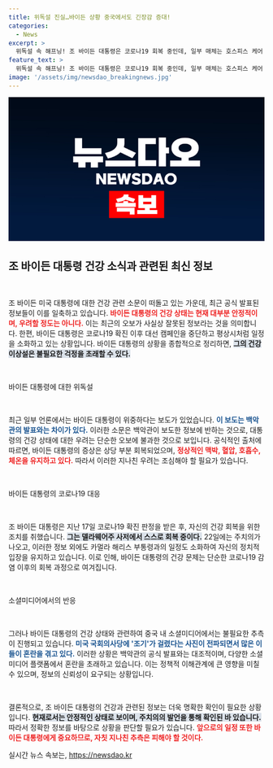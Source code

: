 ```yaml
---
title: 위독설 진실…바이든 상황 중국에서도 긴장감 증대!
categories:
  - News
excerpt: >
  위독설 속 해프닝! 조 바이든 대통령은 코로나19 회복 중인데, 일부 매체는 호스피스 케어 소식 전해. 주치의는 건강 정상 상태 밝혀, 고령 리스크 속 여전히 활동 중인 그의 향후 행보에 관심이 집중되고 있다.
feature_text: >
  위독설 속 해프닝! 조 바이든 대통령은 코로나19 회복 중인데, 일부 매체는 호스피스 케어 소식 전해. 주치의는 건강 정상 상태 밝혀, 고령 리스크 속 여전히 활동 중인 그의 향후 행보에 관심이 집중되고 있다.
image: '/assets/img/newsdao_breakingnews.jpg'
---
```


<p><img src="/assets/img/newsdao_breakingnews.jpg" alt="ontimetimes 속보" /></p>

<h2 data-ke-size="size26">조 바이든 대통령 건강 소식과 관련된 최신 정보</h2>

<p data-ke-size="size16">&nbsp;</p>

<p>조 바이든 미국 대통령에 대한 건강 관련 소문이 떠돌고 있는 가운데, 최근 공식 발표된 정보들이 이를 일축하고 있습니다. <b><span style="color: #ee2323;">바이든 대통령의 건강 상태는 현재 대부분 안정적이며, 우려할 정도는 아니다.</span></b> 이는 최근의 오보가 사실상 잘못된 정보라는 것을 의미합니다. 한편, 바이든 대통령은 코로나19 확진 이후 대선 캠페인을 중단하고 평상시처럼 일정을 소화하고 있는 상황입니다. 바이든 대통령의 상황을 종합적으로 정리하면, <b><span style="background-color: #21538527;">그의 건강 이상설은 불필요한 걱정을 초래할 수 있다.</span></b> </p>

<p data-ke-size="size16">&nbsp;</p>

<p>바이든 대통령에 대한 위독설</p>

<p data-ke-size="size16">&nbsp;</p>

<p>최근 일부 언론에서는 바이든 대통령이 위중하다는 보도가 있었습니다. <b><span style="color: #1a5490;">이 보도는 백악관의 발표와는 차이가 있다.</span></b> 이러한 소문은 백악관이 보도한 정보에 반하는 것으로, 대통령의 건강 상태에 대한 우려는 단순한 오보에 불과한 것으로 보입니다. 공식적인 출처에 따르면, 바이든 대통령의 증상은 상당 부분 회복되었으며, <b><span style="color: #ee2323;">정상적인 맥박, 혈압, 호흡수, 체온을 유지하고 있다.</span></b> 따라서 이러한 지나친 우려는 조심해야 할 필요가 있습니다.</p>

<p data-ke-size="size16">&nbsp;</p>

<p>바이든 대통령의 코로나19 대응</p>

<p data-ke-size="size16">&nbsp;</p>

<p>조 바이든 대통령은 지난 17일 코로나19 확진 판정을 받은 후, 자신의 건강 회복을 위한 조치를 취했습니다. <b><span style="background-color: #21538527;">그는 델라웨어주 사저에서 스스로 회복 중이다.</span></b> 22일에는 주치의가 나오고, 이러한 정보 외에도 카멀라 해리스 부통령과의 일정도 소화하여 자신의 정치적 입장을 유지하고 있습니다. 이로 인해, 바이든 대통령의 건강 문제는 단순한 코로나19 감염 이후의 회복 과정으로 여겨집니다.</p>

<p data-ke-size="size16">&nbsp;</p>

<p>소셜미디어에서의 반응</p>

<p data-ke-size="size16">&nbsp;</p>

<p>그러나 바이든 대통령의 건강 상태와 관련하여 중국 내 소셜미디어에서는 불필요한 추측이 진행되고 있습니다. <b><span style="color: #1a5490;">미국 국회의사당에 '조기'가 걸렸다는 사진이 전파되면서 많은 이들이 혼란을 겪고 있다.</span></b> 이러한 상황은 백악관의 공식 발표와는 대조적이며, 다양한 소셜미디어 플랫폼에서 혼란을 초래하고 있습니다. 이는 정책적 이해관계에 큰 영향을 미칠 수 있으며, 정보의 신뢰성이 요구되는 상황입니다.</p>

<p data-ke-size="size16">&nbsp;</p>

<p>결론적으로, 조 바이든 대통령의 건강과 관련된 정보는 더욱 명확한 확인이 필요한 상황입니다. <b><span style="background-color: #21538527;">현재로서는 안정적인 상태로 보이며, 주치의의 발언을 통해 확인된 바 있습니다.</span></b> 따라서 정확한 정보를 바탕으로 상황을 판단할 필요가 있습니다. <b><span style="color: #ee2323;">앞으로의 일정 또한 바이든 대통령에게 중요하므로, 자칫 지나친 추측은 피해야 할 것이다.</span></b></p>
실시간 뉴스 속보는, <a href="https://newsdao.kr" rel="dofollow">https://newsdao.kr</a>


